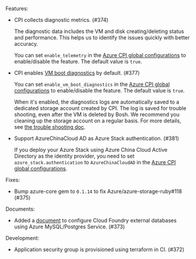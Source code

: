 Features:

- CPI collects diagnostic metrics. (#374)

  The diagnostic data includes the VM and disk creating/deleting status and performance. This helps us to identify the issues quickly with better accuracy.
  
  You can set `enable_telemetry` in the [Azure CPI global configurations](https://bosh.io/docs/azure-cpi.html#global) to enable/disable the feature. The default value is `true`.

- CPI enables [VM boot diagnostics](https://azure.microsoft.com/en-us/blog/boot-diagnostics-for-virtual-machines-v2/) by default. (#377)

  You can set `enable_vm_boot_diagnostics` in the [Azure CPI global configurations](https://bosh.io/docs/azure-cpi.html#global) to enable/disable the feature. The default value is `true`.

  When it's enabled, the diagnostics logs are automatically saved to a dedicated storage account created by CPI. The log is saved for trouble shooting, even after the VM is deleted by Bosh. We recommend you cleaning up the storage account on a regular basis. For more details, see [the trouble shooting doc](https://github.com/cloudfoundry-incubator/bosh-azure-cpi-release/blob/master/docs/additional-information/troubleshooting.md).

- Support AzureChinaCloud AD as Azure Stack authentication. (#381)

  If you deploy your Azure Stack using Azure China Cloud Active Directory as the identity provider, you need to set `azure_stack.authentication` to `AzureChinaCloudAD` in the [Azure CPI global configurations](https://bosh.io/docs/azure-cpi.html#global).

Fixes:

- Bump azure-core gem to `0.1.14` to fix Azure/azure-storage-ruby#118 (#375)

Documents:

- Added a [document](https://github.com/cloudfoundry-incubator/bosh-azure-cpi-release/tree/master/docs/advanced/configure-cf-external-databases-using-azure-mysql-postgres-service) to configure Cloud Foundry external databases using Azure MySQL/Postgres Service. (#373)

Development:

- Application security group is provisioned using terraform in CI. (#372)
